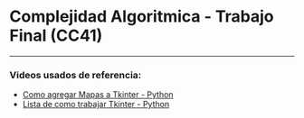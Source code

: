 # Complejidad Algoritmica - Trabajo Final (CC41)  
---

### **Videos usados de referencia:**  
- [Como agregar Mapas a Tkinter - Python](https://www.youtube.com/watch?v=QvO4LTNDIyA&pp=ugMICgJlcxABGAE%3D)  
- [Lista de como trabajar Tkinter - Python](https://www.youtube.com/watch?v=yQSEXcf6s2I&list=PLCC34OHNcOtoC6GglhF3ncJ5rLwQrLGnV)  
